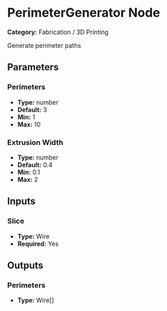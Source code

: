 
# PerimeterGenerator Node

**Category:** Fabrication / 3D Printing

Generate perimeter paths

## Parameters


### Perimeters
- **Type:** number
- **Default:** 3
- **Min:** 1
- **Max:** 10



### Extrusion Width
- **Type:** number
- **Default:** 0.4
- **Min:** 0.1
- **Max:** 2



## Inputs


### Slice
- **Type:** Wire
- **Required:** Yes



## Outputs


### Perimeters
- **Type:** Wire[]




